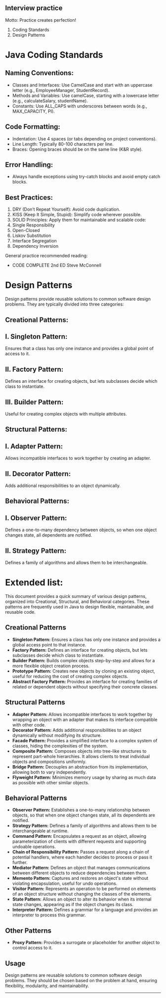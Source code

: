 Interview practice
-------------------

Motto: Practice creates perfection!


1. Coding Standards
2. Design Patterns

Java Coding Standards
======================


Naming Conventions:
--------------------

* Classes and Interfaces: Use CamelCase and start with an uppercase letter (e.g., EmployeeManager, StudentRecord).
* Methods and Variables: Use camelCase, starting with a lowercase letter (e.g., calculateSalary, studentName).
* Constants: Use ALL_CAPS with underscores between words (e.g., MAX_CAPACITY, PI).
 
Code Formatting:
------------------

* Indentation: Use 4 spaces (or tabs depending on project conventions).
* Line Length: Typically 80-100 characters per line.
* Braces: Opening braces should be on the same line (K&R style).
  
Error Handling:
----------------
* Always handle exceptions using try-catch blocks and avoid empty catch blocks.

Best Practices:
---------------
1. DRY (Don’t Repeat Yourself): Avoid code duplication.
2. KISS (Keep It Simple, Stupid): Simplify code wherever possible.
3. SOLID Principles: Apply them for maintainable and scalable code:
4. Single Responsibility
5. Open-Closed
6. Liskov Substitution
7. Interface Segregation
8. Dependency Inversion

General practice recommended reading:
* CODE COMPLETE 2nd ED Steve McConnell

Design Patterns
===============

Design patterns provide reusable solutions to common software design problems. They are typically divided into three categories:

Creational Patterns:
--------------------

## I. Singleton Pattern:
Ensures that a class has only one instance and provides a global point of access to it.

## II. Factory Pattern:
Defines an interface for creating objects, but lets subclasses decide which class to instantiate.

## III. Builder Pattern:
Useful for creating complex objects with multiple attributes.

Structural Patterns:
--------------------

## I. Adapter Pattern:
Allows incompatible interfaces to work together by creating an adapter.

## II. Decorator Pattern:
Adds additional responsibilities to an object dynamically.

Behavioral Patterns:
---------------------

## I. Observer Pattern:
Defines a one-to-many dependency between objects, so when one object changes state, all dependents are notified.

## II. Strategy Pattern:
Defines a family of algorithms and allows them to be interchangeable.

# Extended list:

This document provides a quick summary of various design patterns, organized into Creational, Structural, and Behavioral categories. These patterns are frequently used in Java to design flexible, maintainable, and reusable code.

## Creational Patterns

- **Singleton Pattern:** Ensures a class has only one instance and provides a global access point to that instance.
- **Factory Pattern:** Defines an interface for creating objects, but lets subclasses decide which class to instantiate.
- **Builder Pattern:** Builds complex objects step-by-step and allows for a more flexible object creation process.
- **Prototype Pattern:** Creates new objects by cloning an existing object, useful for reducing the cost of creating complex objects.
- **Abstract Factory Pattern:** Provides an interface for creating families of related or dependent objects without specifying their concrete classes.

## Structural Patterns

- **Adapter Pattern:** Allows incompatible interfaces to work together by wrapping an object with an adapter that makes its interface compatible with other code.
- **Decorator Pattern:** Adds additional responsibilities to an object dynamically without modifying its structure.
- **Facade Pattern:** Provides a simplified interface to a complex system of classes, hiding the complexities of the system.
- **Composite Pattern:** Composes objects into tree-like structures to represent part-whole hierarchies. It allows clients to treat individual objects and compositions uniformly.
- **Bridge Pattern:** Decouples an abstraction from its implementation, allowing both to vary independently.
- **Flyweight Pattern:** Minimizes memory usage by sharing as much data as possible with other similar objects.

## Behavioral Patterns

- **Observer Pattern:** Establishes a one-to-many relationship between objects, so that when one object changes state, all its dependents are notified.
- **Strategy Pattern:** Defines a family of algorithms and allows them to be interchangeable at runtime.
- **Command Pattern:** Encapsulates a request as an object, allowing parameterization of clients with different requests and supporting undoable operations.
- **Chain of Responsibility Pattern:** Passes a request along a chain of potential handlers, where each handler decides to process or pass it further.
- **Mediator Pattern:** Defines an object that manages communications between different objects to reduce dependencies between them.
- **Memento Pattern:** Captures and restores an object's state without violating encapsulation, useful for undo operations.
- **Visitor Pattern:** Represents an operation to be performed on elements of an object structure without changing the classes of the elements.
- **State Pattern:** Allows an object to alter its behavior when its internal state changes, appearing as if the object changes its class.
- **Interpreter Pattern:** Defines a grammar for a language and provides an interpreter to process this grammar.

## Other Patterns

- **Proxy Pattern:** Provides a surrogate or placeholder for another object to control access to it.

## Usage

Design patterns are reusable solutions to common software design problems. They should be chosen based on the problem at hand, ensuring flexibility, modularity, and maintainability.

---